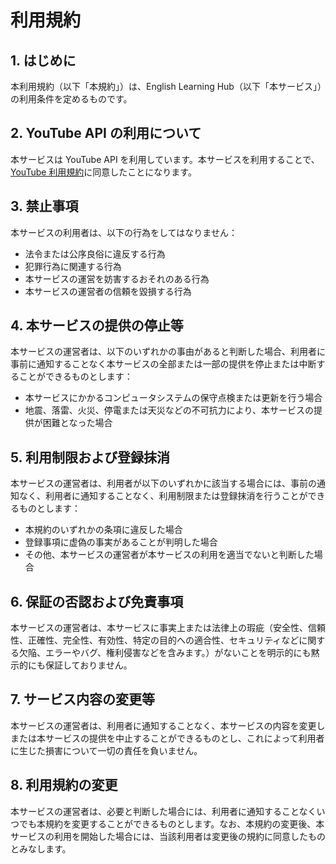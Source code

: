 # 利用規約

## 1. はじめに

本利用規約（以下「本規約」）は、English Learning Hub（以下「本サービス」）の利用条件を定めるものです。

## 2. YouTube API の利用について

本サービスは YouTube API を利用しています。本サービスを利用することで、[YouTube 利用規約](https://www.youtube.com/t/terms)に同意したことになります。

## 3. 禁止事項

本サービスの利用者は、以下の行為をしてはなりません：

- 法令または公序良俗に違反する行為
- 犯罪行為に関連する行為
- 本サービスの運営を妨害するおそれのある行為
- 本サービスの運営者の信頼を毀損する行為

## 4. 本サービスの提供の停止等

本サービスの運営者は、以下のいずれかの事由があると判断した場合、利用者に事前に通知することなく本サービスの全部または一部の提供を停止または中断することができるものとします：

- 本サービスにかかるコンピュータシステムの保守点検または更新を行う場合
- 地震、落雷、火災、停電または天災などの不可抗力により、本サービスの提供が困難となった場合

## 5. 利用制限および登録抹消

本サービスの運営者は、利用者が以下のいずれかに該当する場合には、事前の通知なく、利用者に通知することなく、利用制限または登録抹消を行うことができるものとします：

- 本規約のいずれかの条項に違反した場合
- 登録事項に虚偽の事実があることが判明した場合
- その他、本サービスの運営者が本サービスの利用を適当でないと判断した場合

## 6. 保証の否認および免責事項

本サービスの運営者は、本サービスに事実上または法律上の瑕疵（安全性、信頼性、正確性、完全性、有効性、特定の目的への適合性、セキュリティなどに関する欠陥、エラーやバグ、権利侵害などを含みます。）がないことを明示的にも黙示的にも保証しておりません。

## 7. サービス内容の変更等

本サービスの運営者は、利用者に通知することなく、本サービスの内容を変更しまたは本サービスの提供を中止することができるものとし、これによって利用者に生じた損害について一切の責任を負いません。

## 8. 利用規約の変更

本サービスの運営者は、必要と判断した場合には、利用者に通知することなくいつでも本規約を変更することができるものとします。なお、本規約の変更後、本サービスの利用を開始した場合には、当該利用者は変更後の規約に同意したものとみなします。
